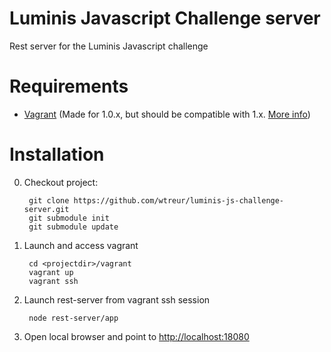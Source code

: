 Luminis Javascript Challenge server
===========================

Rest server for the Luminis Javascript challenge

Requirements
============
* [Vagrant](http://vagrantup.com/) (Made for 1.0.x, but should be compatible with 1.x. [More info](http://www.hashicorp.com/blog/vagrant-1-1-and-vmware.html))

Installation
============

0. Checkout project:

        git clone https://github.com/wtreur/luminis-js-challenge-server.git
        git submodule init
        git submodule update

1. Launch and access vagrant

        cd <projectdir>/vagrant
        vagrant up
        vagrant ssh

2. Launch rest-server from vagrant ssh session

        node rest-server/app

3. Open local browser and point to <http://localhost:18080>
